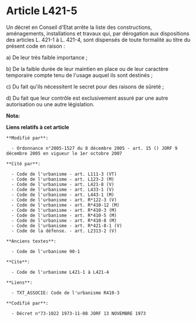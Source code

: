 # Article L421-5

Un décret en Conseil d'Etat arrête la liste des constructions, aménagements, installations et travaux qui, par dérogation aux
dispositions des articles L. 421-1 à L. 421-4, sont dispensés de toute formalité au titre du présent code en raison :

a) De leur très faible importance ;

b) De la faible durée de leur maintien en place ou de leur caractère temporaire compte tenu de l'usage auquel ils sont
destinés ;

c) Du fait qu'ils nécessitent le secret pour des raisons de sûreté ;

d) Du fait que leur contrôle est exclusivement assuré par une autre autorisation ou une autre législation.

**Nota:**



**Liens relatifs à cet article**

	**Modifié par**:

	  - Ordonnance n°2005-1527 du 8 décembre 2005 - art. 15 () JORF 9 décembre 2005 en vigueur le 1er octobre 2007

	**Cité par**:

	  - Code de l'urbanisme - art. L111-3 (VT)
	  - Code de l'urbanisme - art. L123-2 (M)
	  - Code de l'urbanisme - art. L421-8 (V)
	  - Code de l'urbanisme - art. L433-1 (V)
	  - Code de l'urbanisme - art. L443-1 (M)
	  - Code de l'urbanisme - art. R*122-3 (V)
	  - Code de l'urbanisme - art. R*410-12 (M)
	  - Code de l'urbanisme - art. R*410-3 (M)
	  - Code de l'urbanisme - art. R*410-5 (M)
	  - Code de l'urbanisme - art. R*410-8 (M)
	  - Code de l'urbanisme - art. R*421-8-1 (V)
	  - Code de la défense. - art. L2313-2 (V)

	**Anciens textes**:

	  - Code de l'urbanisme 90-1

	**Cite**:

	  - Code de l'urbanisme L421-1 à L421-4

	**Liens**:

	  - TXT_ASSOCIE: Code de l'urbanisme R410-3

	**Codifié par**:

	  - Décret n°73-1022 1973-11-08 JORF 13 NOVEMBRE 1973
